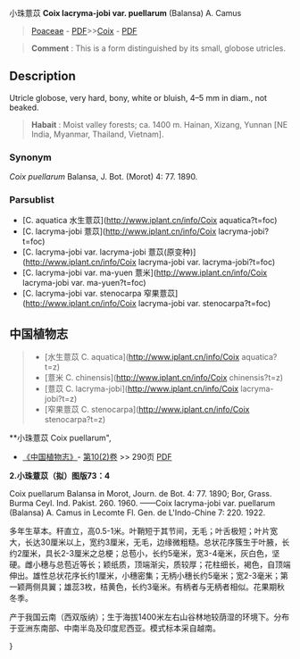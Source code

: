 小珠薏苡 **Coix lacryma-jobi var. puellarum** (Balansa) A. Camus

> [Poaceae](http://www.iplant.cn/info/Poaceae?t=foc) - [PDF](http://www.iplant.cn/foc/pdf/Poaceae.pdf)>>[Coix](http://www.iplant.cn/info/Coix?t=foc) - [PDF](http://www.iplant.cn/foc/pdf/Coix.pdf)

> **Comment** : 
> This is a form distinguished by its small, globose utricles.

## Description

Utricle globose, very hard, bony, white or bluish, 4–5 mm in diam., not beaked.

> **Habait** : 
> Moist valley forests; ca. 1400 m. Hainan, Xizang, Yunnan [NE India, Myanmar, Thailand, Vietnam].

### Synonym
*Coix puellarum* Balansa, J. Bot. (Morot) 4: 77. 1890.

### Parsublist

* [C.  aquatica  水生薏苡](http://www.iplant.cn/info/Coix aquatica?t=foc)
* [C.  lacryma-jobi  薏苡](http://www.iplant.cn/info/Coix lacryma-jobi?t=foc)
* [C.  lacryma-jobi var. lacryma-jobi  薏苡(原变种)](http://www.iplant.cn/info/Coix lacryma-jobi var. lacryma-jobi?t=foc)
* [C.  lacryma-jobi var. ma-yuen  薏米](http://www.iplant.cn/info/Coix lacryma-jobi var. ma-yuen?t=foc)
* [C.  lacryma-jobi var. stenocarpa  窄果薏苡](http://www.iplant.cn/info/Coix lacryma-jobi var. stenocarpa?t=foc)

## 中国植物志

> * [水生薏苡  C.  aquatica](http://www.iplant.cn/info/Coix aquatica?t=z)
> * [薏米  C.  chinensis](http://www.iplant.cn/info/Coix chinensis?t=z)
> * [薏苡  C.  lacryma-jobi](http://www.iplant.cn/info/Coix lacryma-jobi?t=z)
> * [窄果薏苡  C.  stenocarpa](http://www.iplant.cn/info/Coix stenocarpa?t=z)

**小珠薏苡 Coix puellarum",

* [《中国植物志》](http://www.iplant.cn/frps)- [第10(2)卷](http://www.iplant.cn/frps/vol/10(2)) >> 290页 [PDF](http://www.iplant.cn/frps/pdf/10(2)/290a.pdf)

**2.小珠薏苡（拟）图版73：4**

Coix puellarum Balansa in Morot, Journ. de Bot. 4: 77. 1890; Bor, Grass. Burma Ceyl. Ind. Pakist. 260. 1960. ——Coix lacryma-jobi var. puellarum (Balansa) A. Camus in Lecomte Fl. Gen. de L'Indo-Chine 7: 220. 1922.

多年生草本。秆直立，高0.5-1米。叶鞘短于其节间，无毛；叶舌极短；叶片宽大，长达30厘米以上，宽约3厘米，无毛，边缘微粗糙。总状花序簇生于叶腋，长约2厘米，具长2-3厘米之总梗；总苞小，长约5毫米，宽3-4毫米，灰白色，坚硬。雌小穗与总苞近等长；颖纸质，顶端渐尖，质较厚；花柱细长，褐色，自顶端伸出。雄性总状花序长约1厘米，小穗密集；无柄小穗长约5毫米；宽2-3毫米；第一颖两侧具翼；雄蕊3枚，桔黄色，长约3毫米。有柄者与无柄者相似。花果期秋冬季。

产于我国云南（西双版纳）；生于海拔1400米左右山谷林地较荫湿的环境下。分布于亚洲东南部、中南半岛及印度尼西亚。模式标本采自越南。

}